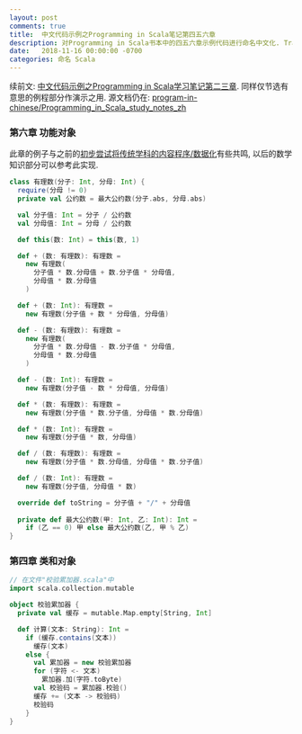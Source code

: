 ```yaml
---
layout: post
comments: true
title:  中文代码示例之Programming in Scala笔记第四五六章
description: 对Programming in Scala书本中的四五六章示例代码进行命名中文化. Translate identifiers in sample programs to Chinese.
date:   2018-11-16 00:00:00 -0700
categories: 命名 Scala
---
```


续前文: [中文代码示例之Programming in Scala学习笔记第二三章](https://zhuanlan.zhihu.com/p/49707717). 同样仅节选有意思的例程部分作演示之用. 源文档仍在: [program-in-chinese/Programming_in_Scala_study_notes_zh](https://github.com/program-in-chinese/Programming_in_Scala_study_notes_zh)
### 第六章 功能对象

此章的例子与之前的[初步尝试将传统学科的内容程序/数据化](https://zhuanlan.zhihu.com/p/47807062)有些共鸣, 以后的数学知识部分可以参考此实现.
```scala
class 有理数(分子: Int, 分母: Int) {
  require(分母 != 0)
  private val 公约数 = 最大公约数(分子.abs, 分母.abs)

  val 分子值: Int = 分子 / 公约数
  val 分母值: Int = 分母 / 公约数

  def this(数: Int) = this(数, 1)

  def + (数: 有理数): 有理数 =
    new 有理数(
      分子值 * 数.分母值 + 数.分子值 * 分母值,
      分母值 * 数.分母值
    )

  def + (数: Int): 有理数 =
    new 有理数(分子值 + 数 * 分母值, 分母值)

  def - (数: 有理数): 有理数 =
    new 有理数(
      分子值 * 数.分母值 - 数.分子值 * 分母值,
      分母值 * 数.分母值
    )

  def - (数: Int): 有理数 =
    new 有理数(分子值 - 数 * 分母值, 分母值)

  def * (数: 有理数): 有理数 =
    new 有理数(分子值 * 数.分子值, 分母值 * 数.分母值)

  def * (数: Int): 有理数 =
    new 有理数(分子值 * 数, 分母值)

  def / (数: 有理数): 有理数 =
    new 有理数(分子值 * 数.分母值, 分母值 * 数.分子值)

  def / (数: Int): 有理数 =
    new 有理数(分子值, 分母值 * 数)

  override def toString = 分子值 + "/" + 分母值
  
  private def 最大公约数(甲: Int, 乙: Int): Int =
    if (乙 == 0) 甲 else 最大公约数(乙, 甲 % 乙)
}
```
### 第四章 类和对象
```scala
// 在文件"校验累加器.scala"中
import scala.collection.mutable

object 校验累加器 {
  private val 缓存 = mutable.Map.empty[String, Int]

  def 计算(文本: String): Int =
    if (缓存.contains(文本))
      缓存(文本)
    else {
      val 累加器 = new 校验累加器
      for (字符 <- 文本)
        累加器.加(字符.toByte)
      val 校验码 = 累加器.校验()
      缓存 += (文本 -> 校验码)
      校验码
    }
}
```